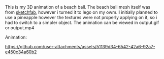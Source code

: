 This is my 3D animation of a beach ball. The beach ball mesh itself was from [sketchfab](https://sketchfab.com/3d-models/beach-ball-free-download-c915a99e9bae4dbe8dd7be3215e19ba0#download), however i turned it to lego on my owm. I initially planned to use a pineapple however the textures were not properly applying on it, so i had to switch to a simpler object. The animation can be viewed in output.gif or output.mp4

Animation:


https://github.com/user-attachments/assets/51139d34-6542-42a6-92a7-e450c34a60b2

